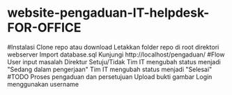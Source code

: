 # website-pengaduan-IT-helpdesk-FOR-OFFICE

#Instalasi
        Clone repo atau download
        Letakkan folder repo di root direktori webserver
        Import database.sql
        Kunjungi http://localhost/pengaduan/
#Flow
        User input masalah
        Direktur Setuju/Tidak
        Tim IT mengubah status menjadi "Sedang dalam pengerjaan"
        Tim IT mengubah status menjadi "Selesai"
#TODO
        Proses pengaduan dan persetujuan
        Upload bukti gambar
        Login menggunakan username
